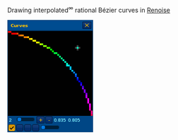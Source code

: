 Drawing interpolated<sup>∞</sup> rational Bézier curves in [Renoise](https://www.renoise.com/)

![Curves Demo](Artwork/curves-demo.apng)

